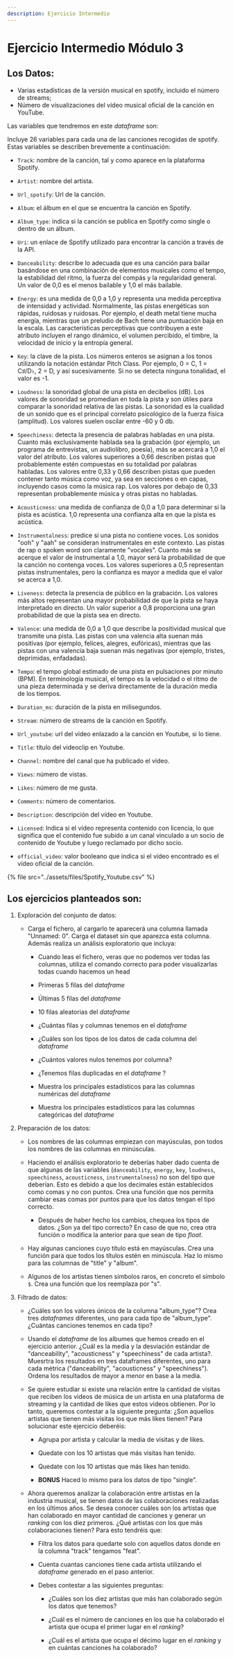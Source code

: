 ```yaml
---
description: Ejercicio Intermedio
---
```

# Ejercicio Intermedio Módulo 3

## Los Datos:

- Varias estadísticas de la versión musical en spotify, incluido el número de streams;
- Número de visualizaciones del vídeo musical oficial de la canción en YouTube.

Las variables que tendremos en este *dataframe* son: 

Incluye 26 variables para cada una de las canciones recogidas de spotify. Estas variables se describen brevemente a continuación:

- `Track`: nombre de la canción, tal y como aparece en la plataforma Spotify.

- `Artist`: nombre del artista.

- `Url_spotify`: Url de la canción.

- `Album`: el álbum en el que se encuentra la canción en Spotify.

- `Album_type`: indica si la canción se publica en Spotify como single o dentro de un álbum.

- `Uri`: un enlace de Spotify utilizado para encontrar la canción a través de la API.

- `Danceability`: describe lo adecuada que es una canción para bailar basándose en una combinación de elementos musicales como el tempo, la estabilidad del ritmo, la fuerza del compás y la regularidad general. Un valor de 0,0 es el menos bailable y 1,0 el más bailable.

- `Energy`: es una medida de 0,0 a 1,0 y representa una medida perceptiva de intensidad y actividad. Normalmente, las pistas energéticas son rápidas, ruidosas y ruidosas. Por ejemplo, el death metal tiene mucha energía, mientras que un preludio de Bach tiene una puntuación baja en la escala. Las características perceptivas que contribuyen a este atributo incluyen el rango dinámico, el volumen percibido, el timbre, la velocidad de inicio y la entropía general.

- `Key`: la clave de la pista. Los números enteros se asignan a los tonos utilizando la notación estándar Pitch Class. Por ejemplo, 0 = C, 1 = C♯/D♭, 2 = D, y así sucesivamente. Si no se detecta ninguna tonalidad, el valor es -1.

- `Loudness`: la sonoridad global de una pista en decibelios (dB). Los valores de sonoridad se promedian en toda la pista y son útiles para comparar la sonoridad relativa de las pistas. La sonoridad es la cualidad de un sonido que es el principal correlato psicológico de la fuerza física (amplitud). Los valores suelen oscilar entre -60 y 0 db.

- `Speechiness`: detecta la presencia de palabras habladas en una pista. Cuanto más exclusivamente hablada sea la grabación (por ejemplo, un programa de entrevistas, un audiolibro, poesía), más se acercará a 1,0 el valor del atributo. Los valores superiores a 0,66 describen pistas que probablemente estén compuestas en su totalidad por palabras habladas. Los valores entre 0,33 y 0,66 describen pistas que pueden contener tanto música como voz, ya sea en secciones o en capas, incluyendo casos como la música rap. Los valores por debajo de 0,33 representan probablemente música y otras pistas no habladas.

- `Acousticness`: una medida de confianza de 0,0 a 1,0 para determinar si la pista es acústica. 1,0 representa una confianza alta en que la pista es acústica.

- `Instrumentalness`: predice si una pista no contiene voces. Los sonidos "ooh" y "aah" se consideran instrumentales en este contexto. Las pistas de rap o spoken word son claramente "vocales". Cuanto más se acerque el valor de instrumental a 1,0, mayor será la probabilidad de que la canción no contenga voces. Los valores superiores a 0,5 representan pistas instrumentales, pero la confianza es mayor a medida que el valor se acerca a 1,0.

- `Liveness`: detecta la presencia de público en la grabación. Los valores más altos representan una mayor probabilidad de que la pista se haya interpretado en directo. Un valor superior a 0,8 proporciona una gran probabilidad de que la pista sea en directo.

- `Valence`: una medida de 0,0 a 1,0 que describe la positividad musical que transmite una pista. Las pistas con una valencia alta suenan más positivas (por ejemplo, felices, alegres, eufóricas), mientras que las pistas con una valencia baja suenan más negativas (por ejemplo, tristes, deprimidas, enfadadas).

- `Tempo`: el tempo global estimado de una pista en pulsaciones por minuto (BPM). En terminología musical, el tempo es la velocidad o el ritmo de una pieza determinada y se deriva directamente de la duración media de los tiempos.

- `Duration_ms`: duración de la pista en milisegundos.

- `Stream`: número de streams de la canción en Spotify.

- `Url_youtube`: url del vídeo enlazado a la canción en Youtube, si lo tiene.

- `Title`: título del videoclip en Youtube.

- `Channel`: nombre del canal que ha publicado el vídeo.

- `Views`: número de vistas.

- `Likes`: número de me gusta.

- `Comments`: número de comentarios.

- `Description`: descripción del vídeo en Youtube.

- `Licensed`: Indica si el vídeo representa contenido con licencia, lo que significa que el contenido fue subido a un canal vinculado a un socio de contenido de Youtube y luego reclamado por dicho socio.

- `official_video`: valor booleano que indica si el vídeo encontrado es el vídeo oficial de la canción.

{% file src="../assets/files/Spotify_Youtube.csv" %}


## Los ejercicios planteados son:


1. Exploración del conjunto de datos: 

    - Carga el fichero, al cargarlo te aparecerá una columna llamada "Unnamed: 0". Carga el dataset sin que aparezca esta columna. Además realiza un análisis exploratorio que incluya: 

        - Cuando leas el fichero, veras que no podemos ver todas las columnas, utiliza el comando correcto para poder visualizarlas todas cuando hacemos un head

        - Primeras 5 filas del *dataframe*

        - Últimas 5 filas del *dataframe*

        - 10 filas aleatorias del *dataframe*

        - ¿Cuántas filas y columnas tenemos en el *dataframe* 

        - ¿Cuáles son los tipos de los datos de cada columna del *dataframe* 

        - ¿Cuántos valores nulos tenemos por columna?

        - ¿Tenemos filas duplicadas en el *dataframe* ?

        - Muestra los principales estadísticos para las columnas numéricas del *dataframe* 

        - Muestra los principales estadísticos para las columnas categóricas del *dataframe* 



3. Preparación de los datos: 

    - Los nombres de las columnas empiezan con mayúsculas, pon todos los nombres de las columnas en minúsculas. 

    - Haciendo el análisis exploratorio te deberías haber dado cuenta de que algunas de las variables (`danceability`, `energy`, `key`, `loudness`, `speechiness`, `acousticness`, `instrumentalness`) no son del tipo que deberían. Esto es debido a que los decimales están establecidos como comas y no con puntos. Crea una función que nos permita cambiar esas comas por puntos para que los datos tengan el tipo correcto. 

        - Después de haber hecho los cambios, chequea los tipos de datos. ¿Son ya del tipo correcto? En caso de que no, crea otra función o modifica la anterior para que sean de tipo *float*.

    - Hay algunas canciones cuyo título está en mayúsculas. Crea una función para que todos los títulos estén en minúscula. Haz lo mismo para las columnas de "title" y "album".

    - Algunos de los artistas tienen símbolos raros, en concreto el símbolo `$`. Crea una función que los reemplaza por "s". 

4. Filtrado de datos:

    - ¿Cuáles son los valores únicos de la columna "album_type"? Crea tres *dataframes* diferentes, uno para cada tipo de "album_type". ¿Cuántas canciones tenemos en cada tipo?

    - Usando el *dataframe* de los albumes que hemos creado en el ejercicio anterior. ¿Cuál es la media y la desviación estándar de "danceability", "acousticness" y "speechiness" de cada artista?. Muesrtra los resultados en tres dataframes diferentes, uno para cada métrica ("danceability", "acousticness" y "speechiness"). Ordena los resultados de mayor a menor en base a la media. 


    - Se quiere estudiar si existe una relación entre la cantidad de visitas que reciben los videos de música de un artista en una plataforma de streaming y la cantidad de likes que estos videos obtienen. Por lo tanto, queremos contestar a la siguiente pregunta: ¿Son aquellos artistas que tienen más visitas los que más likes tienen? Para solucionar este ejercicio deberéis: 

        - Agrupa por artista y calcular la media de visitas y de likes.

        - Quedate con los 10 artistas que más visitas han tenido.

        - Quedate con los 10 artistas que más likes han tenido. 

        - **BONUS** Haced lo mismo para los datos de tipo "single". 

    - Ahora queremos analizar la colaboración entre artistas en la industria musical, se tienen datos de las colaboraciones realizadas en los últimos años. Se desea conocer cuáles son los artistas que han colaborado en mayor cantidad de canciones y generar un *ranking* con los diez primeros. ¿Qué artistas con los que más colaboraciones tienen? Para esto tendréis que:

        - Filtra los datos para quedarte solo con aquellos datos donde en la columna "track" tengamos "feat".

        - Cuenta cuantas canciones tiene cada artista utilizando el *dataframe* generado en el paso anterior.
    

        - Debes contestar a las siguientes preguntas:

            - ¿Cuáles son los diez artistas que más han colaborado  según los datos que tenemos?

            - ¿Cuál es el número de canciones en los que ha colaborado el artista que ocupa el primer lugar en el *ranking*?

            - ¿Cuál es el artista que ocupa el décimo lugar en el *ranking* y en cuántas canciones ha colaborado?




